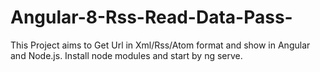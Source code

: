 # Angular-8-Rss-Read-Data-Pass-
This Project aims to Get Url in Xml/Rss/Atom format and show in Angular and Node.js.  Install node modules and start by ng serve.
